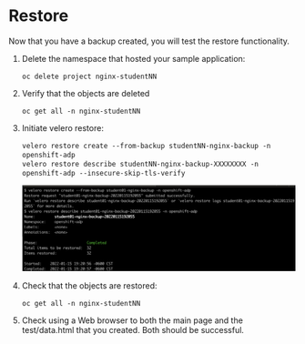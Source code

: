# Restore 

Now that you have a backup created, you will test the restore functionality. 

1. Delete the namespace that hosted your sample application:

    ```
    oc delete project nginx-studentNN
    ```

2. Verify that the objects are deleted

    ```
    oc get all -n nginx-studentNN
    ```

3. Initiate velero restore:

    ```
    velero restore create --from-backup studentNN-nginx-backup -n openshift-adp
    velero restore describe studentNN-nginx-backup-XXXXXXXX -n openshift-adp --insecure-skip-tls-verify
    ```
    ![Restore](images/04-01-restore.png)
    
4. Check that the objects are restored:

    ```
    oc get all -n nginx-studentNN
    ```

5. Check using a Web browser to both the main page and the test/data.html that you created. Both should be successful.